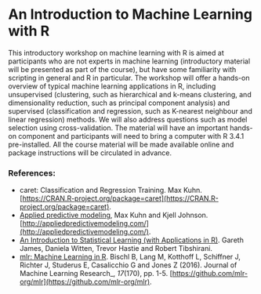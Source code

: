 # An Introduction to Machine Learning with R


This introductory workshop on machine learning with R is aimed at
participants who are not experts in machine learning (introductory
material will be presented as part of the course), but have some
familiarity with scripting in general and R in particular. The
workshop will offer a hands-on overview of typical machine learning
applications in R, including unsupervised (clustering, such as
hierarchical and k-means clustering, and dimensionality reduction,
such as principal component analysis) and supervised (classification
and regression, such as K-nearest neighbour and linear regression)
methods. We will also address questions such as model selection using
cross-validation. The material will have an important hands-on
component and participants will need to bring a computer with R 3.4.1
pre-installed. All the course material will be made available online
and package instructions will be circulated in advance.

### References:

- caret: Classification and Regression Training. Max Kuhn.
  [https://CRAN.R-project.org/package=caret](https://CRAN.R-project.org/package=caret).
- [Applied predictive
  modeling](https://www.springer.com/us/book/9781461468486), Max Kuhn
  and Kjell
  Johnson. [http://appliedpredictivemodeling.com/](http://appliedpredictivemodeling.com/).
- [An Introduction to Statistical Learning (with Applications in
  R)](http://www-bcf.usc.edu/~gareth/ISL/). Gareth James, Daniela
  Witten, Trevor Hastie and Robert Tibshirani.
- [mlr: Machine Learning in
  R](http://jmlr.org/papers/v17/15-066.html). Bischl B, Lang M,
  Kotthoff L, Schiffner J, Richter J, Studerus E, Casalicchio G and
  Jones Z (2016). Journal of Machine Learning Research_, *17*(170),
  pp. 1-5. [https://github.com/mlr-org/mlr](https://github.com/mlr-org/mlr).
